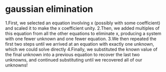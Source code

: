 # gaussian elimination
1.First, we selected an equation involving x (possibly with some coefficient) and scaled it to make the x
coefficient unity.
2.Then, we added multiples of this equation from all the other equations to eliminate x, producing a
system with one fewer unknown and one fewer equation.
3.We then repeated the first two steps until we arrived at an equation with exactly one unknown, which
we could solve directly
4.Finally, we substituted the known value of the final unknown into a previous equation to recover the
last two unknowns, and continued substituting until we recovered all of our unknowns!

























